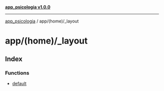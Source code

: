 [**app_psicologia v1.0.0**](../../../README.md)

***

[app_psicologia](../../../modules.md) / app/(home)/\_layout

# app/(home)/\_layout

## Index

### Functions

- [default](functions/default.md)
